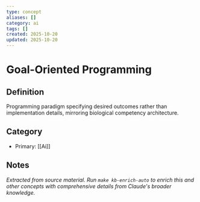 ```yaml
---
type: concept
aliases: []
category: ai
tags: []
created: 2025-10-20
updated: 2025-10-20
---
```


# Goal-Oriented Programming

## Definition

Programming paradigm specifying desired outcomes rather than implementation details, mirroring biological competency architecture.

## Category

- Primary: [[Ai]]

## Notes

*Extracted from source material. Run `make kb-enrich-auto` to enrich this and other concepts with comprehensive details from Claude's broader knowledge.*

